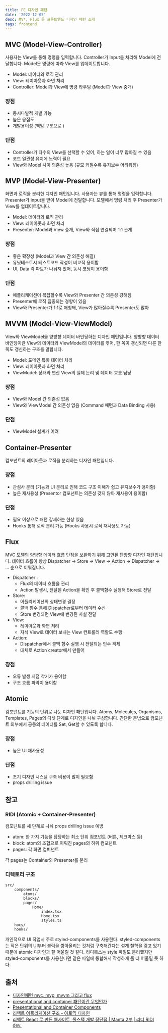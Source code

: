 ```yaml
---
title: FE 디자인 패턴
date: '2022-12-05'
desc: MV*, Flux 등 프론트엔드 디자인 패턴 소개
tags: frontend
---
```


## MVC (Model-View-Controller)
사용자는 View를 통해 명령을 입력합니다. Controller가 Input을 처리해 Model에 전달합니다. Model은 명령에 따라 View를 업데이트합니다.

- Model: 데이터와 로직 관리
- View: 레이아웃과 화면 처리
- Controller: Model과 View에 명령 라우팅 (Model과 View 중개)

### 장점
- 동시다발적 개발 가능
- 높은 응집도
- 개발용이성 (책임 구분으로 )

### 단점
- Controller가 다수의 View를 선택할 수 있어, 하는 일이 너무 많아질 수 있음
- 코드 일관성 유지에 노력이 필요
- View와 Model 사이 의존성 높음 (규모 커질수록 유지보수 어려워짐)


## MVP (Model-View-Presenter)
화면과 로직을 분리한 디자인 패턴입니다.
사용자는 뷰를 통해 명령을 입력합니다. Presenter가 input을 받아 Model에 전달합니다. 모델에서 명령 처리 후 Presenter가 View를 업데이트합니다.
- Model: 데이터와 로직 관리
- View: 레이아웃과 화면 처리
- Presenter: Model과 View 중개, View와 직접 연결되며 1:1 관계

### 장점
- 좋은 확장성 (Model과 View 간 의존성 해결)
- 유닛테스트시 테스트코드 작성이 비교적 용이함
- UI, Data 각 파트가 나눠져 있어, 동시 코딩이 용이함

### 단점
- 애플리케이션이 복잡할수록 View와 Presenter 간 의존성 강해짐
- Presenter에 로직 집중되는 경향이 있음
- View와 Presenter가 1:1로 매칭돼, View가 많아질수록 Presenter도 많아


## MVVM (Model-View-ViewModel)
VIew와 ViewModel을 양방향 데이터 바인딩하는 디자인 패턴입니다.
양방향 데이터 바인딩이란 View의 데이터와 ViewModel의 데이터를 엮어, 한 쪽이 갱신되면 다른 한쪽도 갱신하는 구조를 말합니다.

- Model: 도메인 특화 데이터 처리
- View: 레이아웃과 화면 처리
- ViewModel: 상태와 연산 View의 실제 논리 및 데이터 흐름 담당

### 장점
- View와 Model 간 의존성 없음
- View와 ViewModel 간 의존성 없음 (Command 패턴과 Data Binding 사용)

### 단점
-  ViewModel 설계가 어려


## Container-Presenter
컴포넌트의 레이아웃과 로직을 분리하는 디자인 패턴입니다.

### 장점
- 관심사 분리 (기능과 UI 분리로 인해 코드 구조 이해가 쉽고 유지보수가 용이함)
- 높은 재사용성 (Presentor 컴포넌트는 의존성 갖지 않아 재사용이 용이함)

### 단점
- 필요 이상으로 패턴 강제하는 현상 있음
- Hooks 통해 로직 분리 가능 (Hooks 사용시 로직 재사용도 가능)


## Flux
MVC 모델의 양방향 데이터 흐름 단점을 보완하기 위해 고안된 단방향 디자인 패턴입니다.
데이터 흐름이 항상 Dispatcher → Store → View → Action → Dispatcher → ... 순으로 이뤄집니다.

- Dispatcher :  
	- Flux의 데이터 흐름을 관리
	- Action 발생시, 전달된 Action을 확인 후 콜백함수 실행해 Store로 전달
- Store: 
	- 어플리케이션의 상태변경 결정
	- 콜백 함수 통해 Dispatcher로부터 데이터 수신
	- Store 변경되면 View에 변경된 사실 전달
- View: 
	- 레이아웃과 화면 처리
	- 자식 View로 데이터 보내는 View 컨트롤러 역할도 수행
- Action: 
	- Dispatcher에서 콜백 함수 실행 시 전달되는 인수 객체
	- 대체로 Action creator에서 만들어

### 장점
- 오류 발생 지점 착기가 용이함
- 구조 흐름 파악이 용이함


## Atomic
컴포넌트를 기능의 단위로 나눈 디자인 패턴입니다.
Atoms, Molecules, Organisms, Templates, Pages의 다섯 단계로 디자인을 나눠 구성합니다.
간단한 문법으로 컴포넌트 외부에서 공통의 데이터를 Set, Get할 수 있도록 합니다.

### 장점
- 높은 UI 재사용성 

### 단점
- 초기 디자인 시스템 구축 비용이 많이 필요함
- props drilling issue


## 참고
### RIDI (Atomic + Container-Presenter)

컴포넌트를 세 단계로 나눠 props drilling issue 예방
- atom: 한 가지 기능을 담당하는 최소 단위 컴포넌트 (버튼, 체크박스 등)
- block: atom의 조합으로 이뤄진 pages의 하위 컴포넌트
- pages: 각 화면 컴퍼넌트

각 pages는 Container와 Presenter를 분리

### 디렉토리 구조
```
src/
	components/
		atoms/
		blocks/
		pages/
			Home/
				index.tsx
				Home.tsx
				styles.ts
	hocs/
	hooks/
```



개인적으로 UI 작업시 주로 styled-components를 사용한다.
styled-components는 작은 단위의 UI부터 블럭을 쌓아올리는 것처럼 구축해간다는 설계 철학을 갖고 있기 때문에 atomic 디자인과 잘 어울릴 것 같다. 
리디북스는 style 파일도 분리했지만 styled-components를 사용한다면 같은 파일에 통합해서 작성하게 좀 더 어울릴 듯 하다.


## 출처
- [디자인패턴 mvc, mvp, mvvm 그리고 flux](https://velog.io/@pica_pica/%EB%94%94%EC%9E%90%EC%9D%B8%ED%8C%A8%ED%84%B4-mvc-mvp-mvvm-%EA%B7%B8%EB%A6%AC%EA%B3%A0-flux)
- [presentational and container 패턴이란 무엇인가](https://tecoble.techcourse.co.kr/post/2021-04-26-presentational-and-container/)  
- [Presentational and Container Components](https://medium.com/@dan_abramov/smart-and-dumb-components-7ca2f9a7c7d0)  
- [리액트 어플리케이션 구조 - 아토믹 디자인](https://ui.toast.com/weekly-pick/ko_20200213) 
- [리액트 React 로 만든 웹사이트, 풀스택 개발 장단점 | Manta 2부 | 리디 RIDI dev.](https://www.youtube.com/watch?v=exf4enLbVm4)